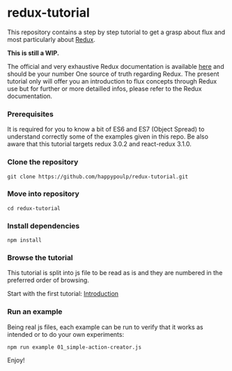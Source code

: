 redux-tutorial
=========================

This repository contains a step by step tutorial to get a grasp about flux and most particularly about [Redux](https://github.com/gaearon/redux).

**This is still a WIP.**

The official and very exhaustive Redux documentation is available [here](http://gaearon.github.io/redux/) and should be your number One source of truth regarding Redux. The present tutorial only will offer you an introduction to flux concepts through Redux use but for further or more detailled infos, please refer to the Redux documentation.

### Prerequisites
It is required for you to know a bit of ES6 and ES7 (Object Spread) to understand correctly some of the examples given in this repo. Be also aware that this tutorial targets redux 3.0.2 and react-redux 3.1.0.

### Clone the repository
`git clone https://github.com/happypoulp/redux-tutorial.git`

### Move into repository
`cd redux-tutorial`

### Install dependencies
`npm install`

### Browse the tutorial

This tutorial is split into js file to be read as is and they are numbered in the preferred order of browsing.

Start with the first tutorial: [Introduction](00_introduction.js)

### Run an example

Being real js files, each example can be run to verify that it works as intended or to do your own experiments:

`npm run example 01_simple-action-creator.js`

Enjoy!

